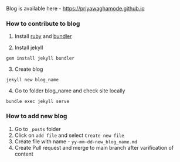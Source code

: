 
Blog is available here - https://priyawaghamode.github.io

### How to contribute to blog

1. Install [ruby](https://jekyllrb.com/docs/installation/other-linux/) and [bundler](https://bundler.io/)

2. Install jekyll
```
gem install jekyll bundler
```

3. Create blog
```
jekyll new blog_name
```

4. Go to folder blog_name and check site locally
```
bundle exec jekyll serve
```

### How to add new blog

1. Go to `_posts` folder
2. Click on `add file` and select `Create new file`
3. Create file with name - `yy-mm-dd-new_blog_name.md`
4. Create Pull request and merge to main branch after varification of content
